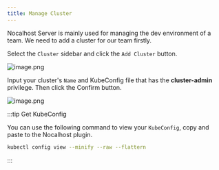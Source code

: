```yaml
---
title: Manage Cluster
---
```


Nocalhost Server is mainly used for managing the dev environment of a team. We need to add a cluster for our team firstly.

Select the `Cluster` sidebar and click the `Add Cluster` button.

![image.png](/img/server-ks/nh-cluster-create.png)

Input your cluster's `Name` and KubeConfig file that has the **cluster-admin** privilege. Then click the Confirm button.

![image.png](/img/server-ks/nh-cluster-kubeconfig.png)

:::tip Get KubeConfig

You can use the following command to view your `KubeConfig`, copy and paste to the Nocalhost plugin.

```bash
kubectl config view --minify --raw --flattern
```

:::
